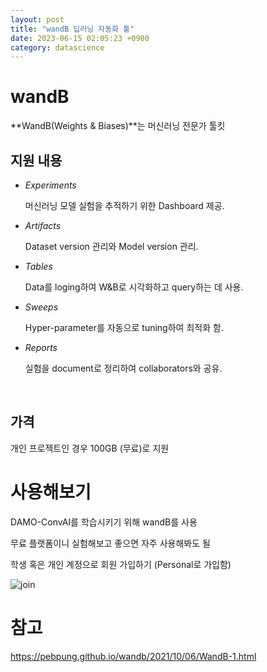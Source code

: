 ```yaml
---
layout: post
title: "wandB 딥러닝 자동화 툴"
date: 2023-06-15 02:05:23 +0900
category: datascience
---
```


# wandB

**WandB(Weights & Biases)**는 머신러닝 전문가 툴킷 



## 지원 내용

- *Experiments*

  머신러닝 모델 실험을 추적하기 위한 Dashboard 제공.

- *Artifacts*

  Dataset version 관리와 Model version 관리.

- *Tables*

  Data를 loging하여 W&B로 시각화하고 query하는 데 사용.

- *Sweeps*

  Hyper-parameter를 자동으로 tuning하여 최적화 함.

- *Reports*

  실험을 document로 정리하여 collaborators와 공유.

  ​

## 가격

개인 프로젝트인 경우 100GB (무료)로 지원



# 사용해보기 

DAMO-ConvAI를 학습시키기 위해 wandB를 사용 

무료 플랫폼이니 실험해보고 좋으면 자주 사용해봐도 될

학생 혹은 개인 계정으로 회원 가입하기 (Personal로 가입함)

![join](F:\code\whtngus.github.io\img\2023\wandb\join.PNG)























# 참고

https://pebpung.github.io/wandb/2021/10/06/WandB-1.html